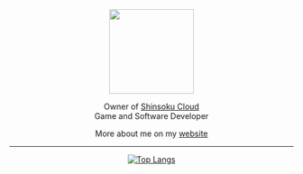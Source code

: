 <div align="center">
    <img src="https://dashboard.shinsoku.cloud/templates/2019/dist/images/Logo_Shinsiku.png" width = 150px;>
  
  Owner of [Shinsoku Cloud](https://shinsoku.cloud) 
  <br>Game and Software Developer

  More about me on my [website](https://newmax.dev) 
  <hr>

  

[![Top Langs](https://github-readme-stats.vercel.app/api/top-langs/?username=NewMaxT&theme=dark)](https://github.com/anuraghazra/github-readme-stats)
  
</div>
